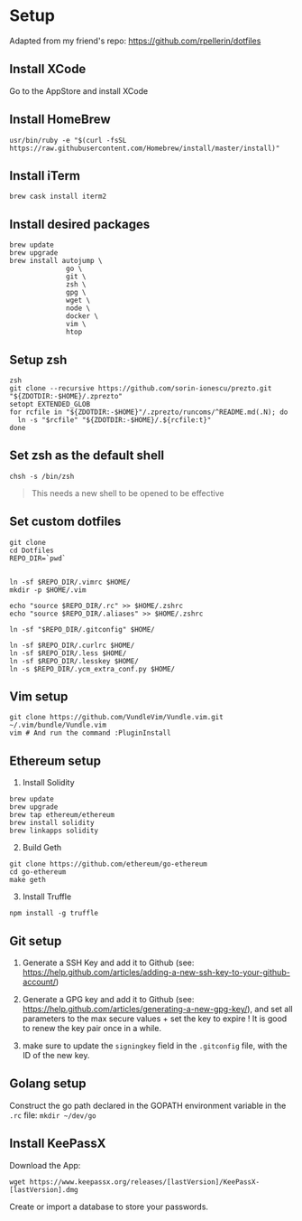 # Setup

Adapted from my friend's repo: https://github.com/rpellerin/dotfiles

## Install XCode

Go to the AppStore and install XCode

## Install HomeBrew

`usr/bin/ruby -e "$(curl -fsSL https://raw.githubusercontent.com/Homebrew/install/master/install)"`

## Install iTerm

`brew cask install iterm2`

## Install desired packages

```
brew update
brew upgrade
brew install autojump \
              go \
              git \
              zsh \
              gpg \
              wget \
              node \
              docker \
              vim \
              htop
```

## Setup zsh

```
zsh
git clone --recursive https://github.com/sorin-ionescu/prezto.git "${ZDOTDIR:-$HOME}/.zprezto"
setopt EXTENDED_GLOB
for rcfile in "${ZDOTDIR:-$HOME}"/.zprezto/runcoms/^README.md(.N); do
  ln -s "$rcfile" "${ZDOTDIR:-$HOME}/.${rcfile:t}"
done
```

## Set zsh as the default shell

`chsh -s /bin/zsh`

> This needs a new shell to be opened to be effective

## Set custom dotfiles

```
git clone 
cd Dotfiles
REPO_DIR=`pwd`


ln -sf $REPO_DIR/.vimrc $HOME/
mkdir -p $HOME/.vim

echo "source $REPO_DIR/.rc" >> $HOME/.zshrc
echo "source $REPO_DIR/.aliases" >> $HOME/.zshrc

ln -sf "$REPO_DIR/.gitconfig" $HOME/

ln -sf $REPO_DIR/.curlrc $HOME/
ln -sf $REPO_DIR/.less $HOME/
ln -sf $REPO_DIR/.lesskey $HOME/
ln -s $REPO_DIR/.ycm_extra_conf.py $HOME/
```

## Vim setup

```
git clone https://github.com/VundleVim/Vundle.vim.git ~/.vim/bundle/Vundle.vim
vim # And run the command :PluginInstall
```

## Ethereum setup


1. Install Solidity
```
brew update
brew upgrade
brew tap ethereum/ethereum
brew install solidity
brew linkapps solidity
```

2. Build Geth

```
git clone https://github.com/ethereum/go-ethereum
cd go-ethereum
make geth
```

3. Install Truffle

`npm install -g truffle`


## Git setup

1. Generate a SSH Key and add it to Github (see: https://help.github.com/articles/adding-a-new-ssh-key-to-your-github-account/)

2. Generate a GPG key and add it to Github (see: https://help.github.com/articles/generating-a-new-gpg-key/), and set all parameters to the max secure values + set the key to expire ! It is good to renew the key pair once in a while.

3. make sure to update the `signingkey` field in the `.gitconfig` file, with the ID of the new key.

## Golang setup

Construct the go path declared in the GOPATH environment variable in the `.rc` file:
`mkdir ~/dev/go`

## Install KeePassX

Download the App:

`wget https://www.keepassx.org/releases/[lastVersion]/KeePassX-[lastVersion].dmg`

Create or import a database to store your passwords.

